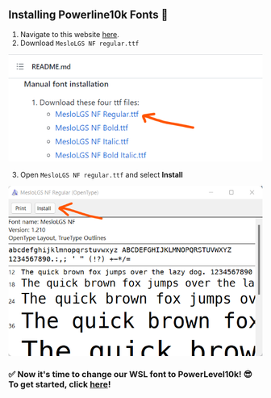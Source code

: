 ## Installing Powerline10k Fonts 🦾
1. Navigate to this website [here](https://github.com/romkatv/powerlevel10k#manual-font-installation).
2. Download `MesloLGS NF regular.ttf`

![Winver Example](/assets/img-12.png "img-12")

3. Open `MesloLGS NF regular.ttf` and select **Install**

![Winver Example](/assets/img-13.png "img-13")

### ✅ Now it's time to change our WSL font to **PowerLevel10k**! 😎 To get started, click [here](pl10k-font.md)!